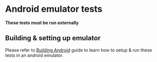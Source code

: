 # Android emulator tests

**These tests must be run externally**

## Building & setting up emulator

Please refer to [Building Android](../../../../docs/guides/android_building.md)
guide to learn how to setup & run these tests in an android emulator.
